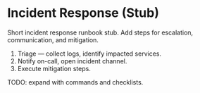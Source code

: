 # Incident Response (Stub)

Short incident response runbook stub. Add steps for escalation, communication, and mitigation.

1. Triage — collect logs, identify impacted services.
2. Notify on-call, open incident channel.
3. Execute mitigation steps.

TODO: expand with commands and checklists.
